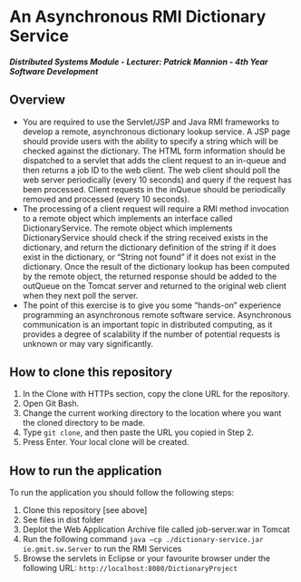# An Asynchronous RMI Dictionary Service
#### *Distributed Systems Module - Lecturer: Patrick Mannion - 4th Year Software Development*

## Overview
- You are required to use the Servlet/JSP and Java RMI frameworks to develop a remote, asynchronous dictionary lookup service. A JSP page should provide users with the ability to specify a string which will be checked against the dictionary. The HTML form information should be dispatched to a servlet that adds the client request to an in-queue and then returns a job ID to the web client. The web client should poll the web server periodically (every 10 seconds) and query if the request has been processed. Client requests in the inQueue should
be periodically removed and processed (every 10 seconds).
- The processing of a client request will require a RMI method invocation to a remote object which implements an interface called DictionaryService. The remote object which implements DictionaryService should check if the string received exists in the dictionary, and return the dictionary definition of the string if it does exist in the dictionary, or “String not found” if it does not exist in the dictionary. Once the result of the dictionary lookup has been computed by the remote object, the returned response should be added to the outQueue on the Tomcat server and returned to the original web client when they next poll the server.
- The point of this exercise is to give you some “hands-on” experience programming an asynchronous remote software service. Asynchronous communication is an important topic in distributed computing, as it provides a degree of scalability if the number of potential requests is unknown or may vary significantly.

## How to clone this repository
1. In the Clone with HTTPs section, copy the clone URL for the repository.
2. Open Git Bash.
3. Change the current working directory to the location where you want the cloned directory to be made.
4. Type `git clone`, and then paste the URL you copied in Step 2.
5. Press Enter. Your local clone will be created.

## How to run the application
To run the application you should follow the following steps: 
1. Clone this repository [see above]
2. See files in dist folder
3. Deplot the Web Application Archive file called job-server.war in Tomcat
4. Run the following command `java –cp ./dictionary-service.jar ie.gmit.sw.Server` to run the RMI Services
5. Browse the servlets in Eclipse or your favourite browser under the following URL: `http://localhost:8080/DictionaryProject`

